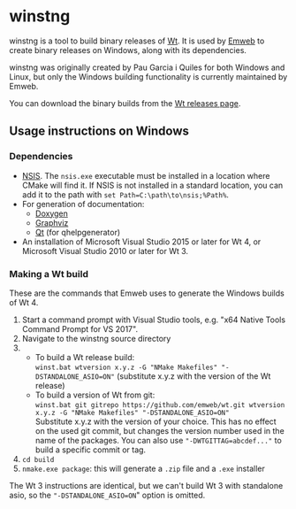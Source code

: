# winstng

winstng is a tool to build binary releases of [Wt](https://www.webtoolkit.eu/wt). It is used by [Emweb](https://www.emweb.be) to create binary releases on Windows, along with its dependencies.

winstng was originally created by Pau Garcia i Quiles for both Windows and Linux, but only the Windows building functionality is currently maintained by Emweb.

You can download the binary builds from the [Wt releases page](https://github.com/emweb/wt/releases).

## Usage instructions on Windows

### Dependencies

* [NSIS](http://nsis.sourceforge.net/Main_Page). The `nsis.exe` executable must be installed in a location where CMake will find it. If NSIS is not installed in a standard location, you can add it to the path with `set Path=C:\path\to\nsis;%Path%`.
* For generation of documentation:
  * [Doxygen](http://www.stack.nl/~dimitri/doxygen/)
  * [Graphviz](http://www.graphviz.org/)
  * [Qt](https://info.qt.io/download-qt-for-application-development) (for qhelpgenerator)
* An installation of Microsoft Visual Studio 2015 or later for Wt 4, or Microsoft Visual Studio 2010 or later for Wt 3.

### Making a Wt build

These are the commands that Emweb uses to generate the Windows builds of Wt 4.

1. Start a command prompt with Visual Studio tools, e.g. "x64 Native Tools Command Prompt for VS 2017".
2. Navigate to the winstng source directory
3. - To build a Wt release build:  
     `winst.bat wtversion x.y.z -G "NMake Makefiles" "-DSTANDALONE_ASIO=ON"` (substitute x.y.z with the version of the Wt release)
   - To build a version of Wt from git:  
     `winst.bat git gitrepo https://github.com/emweb/wt.git wtversion x.y.z -G "NMake Makefiles" "-DSTANDALONE_ASIO=ON"`  
      Substitute x.y.z with the version of your choice. This has no effect on the used git commit, but changes the version number used in the name of the packages.
      You can also use `"-DWTGITTAG=abcdef..."` to build a specific commit or tag.
4. `cd build`
5. `nmake.exe package`: this will generate a `.zip` file and a `.exe` installer

The Wt 3 instructions are identical, but we can't build Wt 3 with standalone asio, so the `"-DSTANDALONE_ASIO=ON`" option is omitted.
